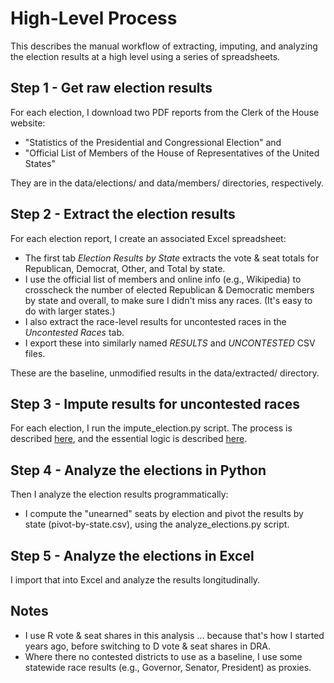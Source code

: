 # High-Level Process

This describes the manual workflow of extracting, imputing, and analyzing the election results at a high level using a series of spreadsheets.

## Step 1 - Get raw election results

For each election, I download two PDF reports from the Clerk of the House website:

* "Statistics of the Presidential and Congressional Election" and
* "Official List of Members of the House of Representatives of the United States"

They are in the data/elections/ and data/members/ directories, respectively.

## Step 2 - Extract the election results

For each election report, I create an associated Excel spreadsheet:

* The first tab *Election Results by State* extracts the vote & seat totals for Republican, Democrat, Other, and Total by state.
* I use the official list of members and online info (e.g., Wikipedia) to crosscheck the number of  elected Republican & Democratic members by state and overall, to make sure I didn't miss any races. (It's easy to do with larger states.)
* I also extract the race-level results for uncontested races in the *Uncontested Races* tab.
* I export these into similarly named *RESULTS* and *UNCONTESTED* CSV files.

These are the baseline, unmodified results in the data/extracted/ directory.

## Step 3 - Impute results for uncontested races

For each election, I run the impute_election.py script. 
The process is described [here](impute-code.md), and
the essential logic is described [here](impute-logic.md).

## Step 4 - Analyze the elections in Python

Then I analyze the election results programmatically:

* I compute the "unearned" seats by election and pivot the results by state (pivot-by-state.csv), using the analyze_elections.py script.

## Step 5 - Analyze the elections in Excel

I import that into Excel and analyze the results longitudinally.

## Notes

* I use R vote & seat shares in this analysis ... because that's how I started years ago, before switching to D vote & seat shares in DRA. 
* Where there no contested districts to use as a baseline, I use some statewide race results (e.g., Governor, Senator, President) as proxies.

